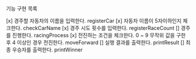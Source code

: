 기능 구현 목록

[x] 경주할 자동차의 이름을 입력한다. registerCar
    [x] 자동차 이름이 5자이하인지 체크한다. checkCarName
[x] 경주 시도 횟수를 입력한다. registerRaceCount
[] 경주를 진행한다.    racingProcess
    [x] 전진하는 조건을 체크한다. 0 ~ 9 무작위 값을 구한 후 4 이상인 경우 전진한다. moveForward
    [] 실행 결과를 출력한다. printResult
[] 최종 우승자를 출력한다. printWinner